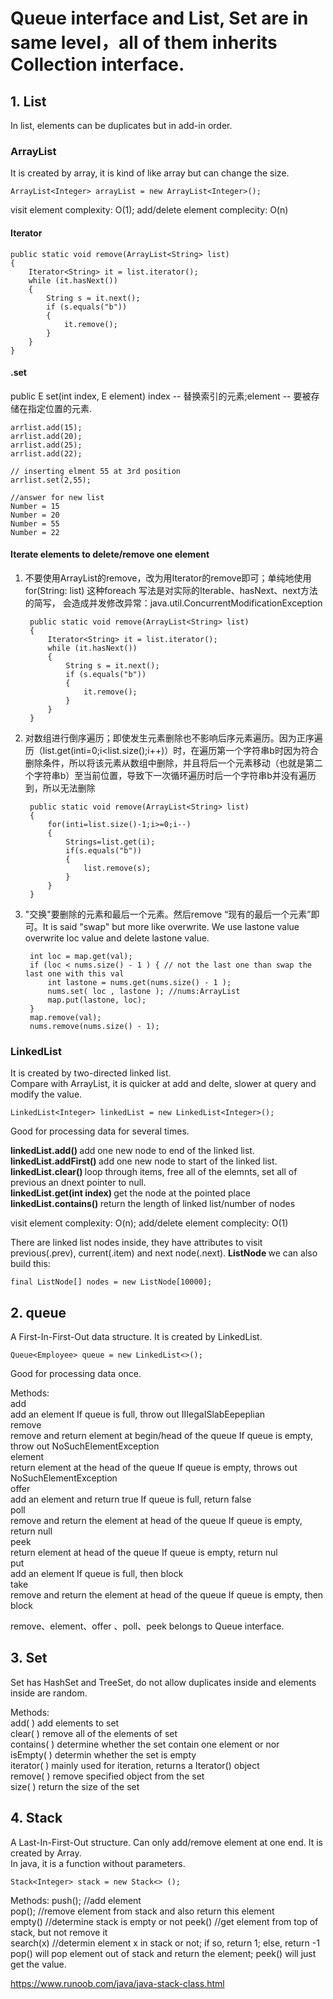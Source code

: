 # Queue interface and List, Set are in same level，all of them inherits Collection interface.   

## 1. List    
In list, elements can be duplicates but in add-in order.      

### ArrayList    
It is created by array, it is kind of like array but can change the size.    

    ArrayList<Integer> arrayList = new ArrayList<Integer>();
    
visit element complexity: O(1); add/delete element complecity: O(n)    

#### Iterator    

    public static void remove(ArrayList<String> list) 
    {
        Iterator<String> it = list.iterator();
        while (it.hasNext()) 
        {
            String s = it.next();
            if (s.equals("b")) 
            {
                it.remove();
            }
        }
    }

#### .set    
public E set(int index, E element) index -- 替换索引的元素;element -- 要被存储在指定位置的元素.       

    arrlist.add(15);
    arrlist.add(20);
    arrlist.add(25);
    arrlist.add(22);

    // inserting elment 55 at 3rd position
    arrlist.set(2,55);
    
    //answer for new list
    Number = 15
    Number = 20
    Number = 55
    Number = 22

#### Iterate elements to delete/remove one element
1. 不要使用ArrayList的remove，改为用Iterator的remove即可；单纯地使用for(String: list) 这种foreach 写法是对实际的Iterable、hasNext、next方法的简写， 会造成并发修改异常：java.util.ConcurrentModificationException        

        public static void remove(ArrayList<String> list) 
        {
            Iterator<String> it = list.iterator();
            while (it.hasNext()) 
            {
                String s = it.next();
                if (s.equals("b")) 
                {
                    it.remove();
                }
            }
        }

2. 对数组进行倒序遍历；即使发生元素删除也不影响后序元素遍历。因为正序遍历（list.get(inti=0;i<list.size();i++)）时，在遍历第一个字符串b时因为符合删除条件，所以将该元素从数组中删除，并且将后一个元素移动（也就是第二个字符串b）至当前位置，导致下一次循环遍历时后一个字符串b并没有遍历到，所以无法删除         

        public static void remove(ArrayList<String> list)
        {
            for(inti=list.size()-1;i>=0;i--)
            {
                Strings=list.get(i);
                if(s.equals("b"))
                {
                    list.remove(s);
                }
            }
        }

3. "交换"要删除的元素和最后一个元素。然后remove “现有的最后一个元素”即可。It is said "swap" but more like overwrite. We use lastone value overwrite loc value and delete lastone value.          

        int loc = map.get(val);
        if (loc < nums.size() - 1 ) { // not the last one than swap the last one with this val
            int lastone = nums.get(nums.size() - 1 );
            nums.set( loc , lastone ); //nums:ArrayList    
            map.put(lastone, loc);
        }
        map.remove(val);
        nums.remove(nums.size() - 1);



### LinkedList    
It is created by two-directed linked list.       
Compare with ArrayList, it is quicker at add and delte, slower at query and modify the value.     

    LinkedList<Integer> linkedList = new LinkedList<Integer>();

Good for processing data for several times.    

<b> linkedList.add() </b> add one new node to end of the linked list.    
<b> linkedList.addFirst() </b> add one new node to start of the linked list.     
<b> linkedList.clear() </b> loop through items, free all of the elemnts, set all of previous an dnext pointer to null.     
<b> linkedList.get(int index) </b> get the node at the pointed place        
<b> linkedList.contains() </b> return the length of linked list/number of nodes     

visit element complexity: O(n); add/delete element complecity: O(1)

There are linked list nodes inside, they have attributes to visit previous(.prev), current(.item) and next node(.next). 
<b> ListNode </b> we can also build this:     

    final ListNode[] nodes = new ListNode[10000];  


## 2. queue    
A First-In-First-Out data structure. It is created by LinkedList.         

    Queue<Employee> queue = new LinkedList<>();

Good for processing data once.   

Methods:    
add        
add an element                                           If queue is full, throw out IIIegaISlabEepeplian      
remove     
remove and return element at begin/head of the queue     If queue is empty, throw out NoSuchElementException    
element    
return element at the head of the queue                  If queue is empty, throws out NoSuchElementException     
offer      
add an element and return true                          If queue is full, return false    
poll      
remove and return the element at head of the queue       If queue is empty, return null       
peek       
return element at head of the queue                      If queue is empty, return nul    
put        
add an element                                           If queue is full, then block    
take       
remove and return the element at head of the queue       If queue is empty, then block       

remove、element、offer 、poll、peek belongs to Queue interface.       


## 3. Set     
Set has HashSet and TreeSet, do not allow duplicates inside and elements inside are random.       

Methods:     
add( )         add elements to set       	
clear( )       remove all of the elements of set       	
contains( )    determine whether the set contain one element or nor     	
isEmpty( )     determin whether the set is empty      
iterator( )    mainly used for iteration, returns a Iterator() object        
remove( )      remove specified object from the set      
size( )        return the size of the set         


## 4. Stack    
A Last-In-First-Out structure. Can only add/remove element at one end. It is created by Array.      
In java, it is a function without parameters.    

    Stack<Integer> stack = new Stack<> ();

Methods:
push();  //add element    
pop();  //remove element from stack and also return this element    
empty() //determine stack is empty or not
peek() //get element from top of stack, but not remove it     
search(x) //determin element x in stack or not; if so, return 1; else, return -1       
pop() will pop element out of stack and return the element; peek() will just get the value.     

https://www.runoob.com/java/java-stack-class.html     

